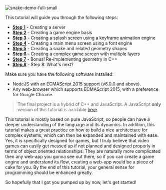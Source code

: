 ![snake-demo-full-small](https://cloud.githubusercontent.com/assets/7648874/21073892/ae331a8a-bed2-11e6-9141-9554f9bb808b.gif)

This tutorial will guide you through the following steps:

- [**Step 1**](https://github.com/DAB0mB/radial-snake/blob/master/manuals/views/step1.md) - Creating a server
- [**Step 2**](https://github.com/DAB0mB/radial-snake/blob/master/manuals/views/step2.md) - Creating a game engine basis
- [**Step 3**](https://github.com/DAB0mB/radial-snake/blob/master/manuals/views/step3.md) - Creating a splash screen using a keyframe animation engine
- [**Step 4**](https://github.com/DAB0mB/radial-snake/blob/master/manuals/views/step4.md) - Creating a main menu screen using a font engine
- [**Step 5**](https://github.com/DAB0mB/radial-snake/blob/master/manuals/views/step5.md) - Creating a snake and related geometry shapes
- [**Step 6**](https://github.com/DAB0mB/radial-snake/blob/master/manuals/views/step6.md) - Creating a complex game screen with multiple layers
- [**Step 7**](https://github.com/DAB0mB/radial-snake/blob/master/manuals/views/step7.md) - Bonus! Re-implementing geometry in C++
- [**Step 8**](https://github.com/DAB0mB/radial-snake/blob/master/manuals/views/step8.md) - Step 8: What's next?

Make sure you have the following software installed:

- NodeJS with an ECMAScript 2015 support (v6.0.0 and above).
- Any web-browser which supports ECMAScript 2015, with a preference for Google Chrome.

> The final project is a hybrid of C++ and JavaScript. A JavaScript **only** version of this tutorial is available [here](https://github.com/DAB0mB/radial-snake/tree/step6).

This tutorial is mostly based on pure JavaScript, so people can have a deeper understanding of the language and its dynamics. In addition, this tutorial makes a great practice on how to build a nice architecture for complex systems, which can then be expanded and maintained with ease. Yes, it is specifically designed for games, but I truly believe that video games can easily get messed up if not planned and designed properly in terms of object oriented relationships. They are naturally more complicated then any web-app you gonna see out there, so if you can create a game engine and understand its flow, creating a web-app would be a piece of cake for you. By the end of this tutorial, your general sense for programming should be enhanced greatly.

So hopefully that I got you pumped up by now, let's get started!